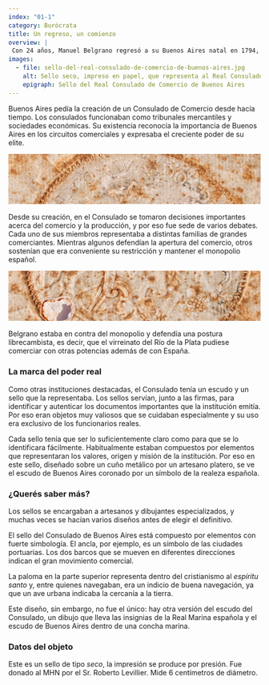 ```yaml
---
index: "01-1"
category: Burócrata
title: Un regreso, un comienzo
overview: |
 Con 24 años, Manuel Belgrano regresó a su Buenos Aires natal en 1794, tras cinco años de estadía en España, donde estudió derecho. Llegaba con una buena noticia: el rey de España había aprobado la creación del Consulado de Buenos Aires y él había sido designado secretario de esa institución de por vida.
images:
  - file: sello-del-real-consulado-de-comercio-de-buenos-aires.jpg
    alt: Sello seco, impreso en papel, que representa al Real Consulado de Comercio de Buenos Aires. En el centro tiene el símbolo semejante al escudo de la ciudad de Buenos Aires y sobre él una corona para indicar el vínculo con España.
    epigraph: Sello del Real Consulado de Comercio de Buenos Aires
---
```



Buenos Aires pedía la creación de un Consulado de Comercio desde hacía tiempo. Los consulados funcionaban como tribunales mercantiles y sociedades económicas. Su existencia reconocía la importancia de Buenos Aires en los circuitos comerciales y expresaba el creciente poder de su elite.

![](./eje01-1-a.jpg)

Desde su creación, en el Consulado se tomaron decisiones importantes acerca del comercio y la producción, y por eso fue sede de varios debates. Cada uno de sus miembros representaba a distintas familias de grandes comerciantes. Mientras algunos defendían la apertura del comercio, otros sostenían que era conveniente su restricción y mantener el monopolio español.

![](./eje01-1-b.jpg)

Belgrano estaba en contra del monopolio y defendía una postura librecambista, es decir, que el virreinato del Río de la Plata pudiese comerciar con otras potencias además de con España.

### La marca del poder real
Como otras instituciones destacadas, el Consulado tenía un escudo y un sello que la representaba. Los sellos servían, junto a las firmas, para identificar y autenticar los documentos importantes que la institución emitía. Por eso eran objetos muy valiosos que se cuidaban especialmente y su uso era exclusivo de los funcionarios reales.

Cada sello tenía que ser lo suficientemente claro como para que se lo identificara fácilmente. Habitualmente estaban compuestos por elementos que representaran los valores, origen y misión de la institución. Por eso en este sello, diseñado sobre un cuño metálico por un artesano platero, se ve el escudo de Buenos Aires coronado por un símbolo de la realeza española.

### ¿Querés saber más?
Los sellos se encargaban a artesanos y dibujantes especializados, y muchas veces se hacían varios diseños antes de elegir el definitivo.

El sello del Consulado de Buenos Aires está compuesto por elementos con fuerte simbología. El ancla, por ejemplo, es un símbolo de las ciudades portuarias. Los dos barcos que se mueven en diferentes direcciones indican el gran movimiento comercial.

La paloma en la parte superior representa dentro del cristianismo al *espíritu santo* y, entre quienes navegaban, era un indicio de buena navegación, ya que un ave urbana indicaba la cercanía a la tierra.

Este diseño, sin embargo, no fue el único: hay otra versión del escudo del Consulado, un dibujo que lleva las insignias de la Real Marina española y el escudo de Buenos Aires dentro de una concha marina.

### Datos del objeto
Este es un sello de tipo *seco*, la impresión se produce por presión.
Fue donado al MHN por el Sr. Roberto Levillier. Mide 6 centímetros de diámetro.


